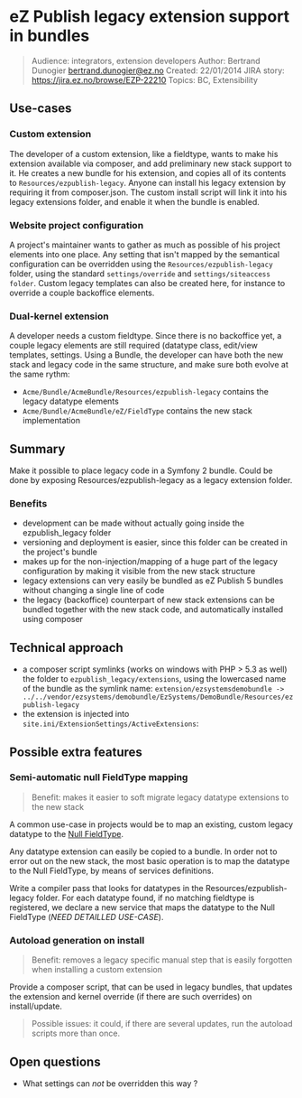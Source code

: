 # eZ Publish legacy extension support in bundles

> Audience: integrators, extension developers
> Author: Bertrand Dunogier <bertrand.dunogier@ez.no>
> Created: 22/01/2014
> JIRA story: https://jira.ez.no/browse/EZP-22210
> Topics: BC, Extensibility

## Use-cases
### Custom extension
The developer of a custom extension, like a fieldtype, wants to make his extension available via composer, and add preliminary new stack support to it. He creates a new bundle for his extension, and copies all of its contents to `Resources/ezpublish-legacy`.
Anyone can install his legacy extension by requiring it from composer.json. The custom install script will link it into his legacy extensions folder, and enable it when the bundle is enabled.

### Website project configuration
A project's maintainer wants to gather as much as possible of his project elements into one place.
Any setting that isn't mapped by the semantical configuration can be overridden using the `Resources/ezpublish-legacy` folder, using the standard `settings/override` and `settings/siteaccess folder`. Custom legacy templates can also be created here, for instance to override a couple backoffice elements.

### Dual-kernel extension
A developer needs a custom fieldtype.
Since there is no backoffice yet, a couple legacy elements are still required (datatype class, edit/view templates, settings.
Using a Bundle, the developer can have both the new stack and legacy code in the same structure, and make sure both evolve at the same rythm:
- `Acme/Bundle/AcmeBundle/Resources/ezpublish-legacy` contains the legacy datatype elements
- `Acme/Bundle/AcmeBundle/eZ/FieldType` contains the new stack implementation

## Summary
Make it possible to place legacy code in a Symfony 2 bundle. Could be done by exposing Resources/ezpublish-legacy as a legacy extension folder.

### Benefits
- development can be made without actually going inside the ezpublish_legacy folder
- versioning and deployment is easier, since this folder can be created in the project's bundle
- makes up for the non-injection/mapping of a huge part of the legacy configuration by making it visible from the new stack structure
- legacy extensions can very easily be bundled as eZ Publish 5 bundles without changing a single line of code
- the legacy (backoffice) counterpart of new stack extensions can be bundled together with the new stack code, and automatically installed using composer

## Technical approach
- a composer script symlinks (works on windows with PHP > 5.3 as well) the folder to `ezpublish_legacy/extensions`, using the lowercased name of the bundle as the symlink name:
  `extension/ezsystemsdemobundle -> ../../vendor/ezsystems/demobundle/EzSystems/DemoBundle/Resources/ezpublish-legacy`
- the extension is injected into `site.ini/ExtensionSettings/ActiveExtensions`:

## Possible extra features

### Semi-automatic null FieldType mapping

> Benefit: makes it easier to soft migrate legacy datatype extensions to the new stack

A common use-case in projects would be to map an existing, custom legacy datatype to the [Null FieldType][1].

Any datatype extension can easily be copied to a bundle. In order not to error out on the new stack, the most basic operation is to map the datatype to the Null FieldType, by means of services definitions.

Write a compiler pass that looks for datatypes in the Resources/ezpublish-legacy folder. For each datatype found, if no matching fieldtype is registered, we declare a new service that maps the datatype to the Null FieldType (*NEED DETAILLED USE-CASE*).

### Autoload generation on install

> Benefit: removes a legacy specific manual step that is easily forgotten when installing a custom extension

Provide a composer script, that can be used in legacy bundles, that updates the extension
and kernel override (if there are such overrides) on install/update.

> Possible issues: it could, if there are several updates, run the autoload scripts more than once.

## Open questions
- What settings can *not* be overridden this way ?

  [1]: https://confluence.ez.no/display/EZP/The+Null+FieldType